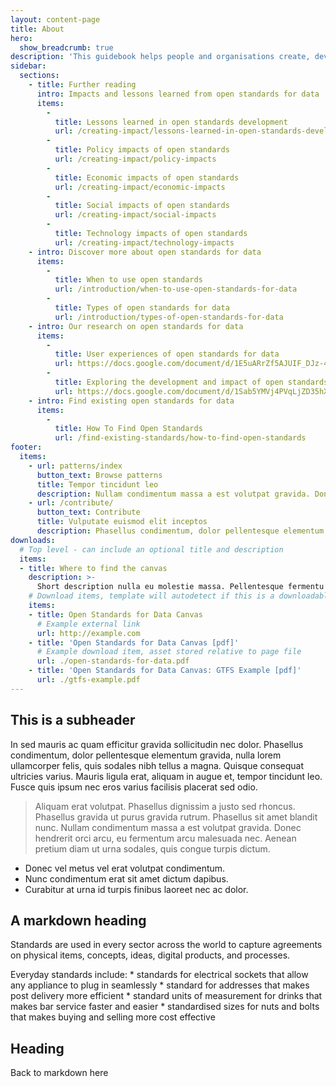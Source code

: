 ```yaml
---
layout: content-page
title: About
hero:
  show_breadcrumb: true
description: 'This guidebook helps people and organisations create, develop and adopt open standards for data. It supports a variety of users, including policy leads, domain experts and technologists.'
sidebar:
  sections:
    - title: Further reading
      intro: Impacts and lessons learned from open standards for data
      items:
        -          
          title: Lessons learned in open standards development
          url: /creating-impact/lessons-learned-in-open-standards-development
        -          
          title: Policy impacts of open standards
          url: /creating-impact/policy-impacts
        -          
          title: Economic impacts of open standards
          url: /creating-impact/economic-impacts
        -          
          title: Social impacts of open standards
          url: /creating-impact/social-impacts
        -          
          title: Technology impacts of open standards
          url: /creating-impact/technology-impacts
    - intro: Discover more about open standards for data
      items:
        -          
          title: When to use open standards
          url: /introduction/when-to-use-open-standards-for-data
        -          
          title: Types of open standards for data
          url: /introduction/types-of-open-standards-for-data
    - intro: Our research on open standards for data
      items:
        -          
          title: User experiences of open standards for data
          url: https://docs.google.com/document/d/1E5uARrZf5AJUIF_DJz-42_793EY_Dwk7n7B3bMn3x5A/edit?usp=sharing
        -          
          title: Exploring the development and impact of open standards for data
          url: https://docs.google.com/document/d/1Sab5YMVj4PVqLjZD35hX8FTnMeeP6gLGG0xszuRMIaM/edit?usp=sharing
    - intro: Find existing open standards for data
      items:
        -          
          title: How To Find Open Standards
          url: /find-existing-standards/how-to-find-open-standards
footer:
  items:
    - url: patterns/index
      button_text: Browse patterns
      title: Tempor tincidunt leo
      description: Nullam condimentum massa a est volutpat gravida. Donec hendrerit orci arcu, eu fermentum arcu malesuada nec.
    - url: /contribute/
      button_text: Contribute
      title: Vulputate euismod elit inceptos
      description: Phasellus condimentum, dolor pellentesque elementum gravida, nulla lorem ullamcorper felis, quis sodales nibh tellus a magna.
downloads:
  # Top level - can include an optional title and description
  items:
  - title: Where to find the canvas
    description: >-
      Short description nulla eu molestie massa. Pellentesque fermentu lorem ipsum dolor sit amet consectetuer adipicising elit
    # Download items, template will autodetect if this is a downloadable item or external link
    items:
    - title: Open Standards for Data Canvas
      # Example external link
      url: http://example.com
    - title: 'Open Standards for Data Canvas [pdf]'
      # Example download item, asset stored relative to page file
      url: ./open-standards-for-data.pdf
    - title: 'Open Standards for Data Canvas: GTFS Example [pdf]'
      url: ./gtfs-example.pdf
---
```


## This is a subheader

In sed mauris ac quam efficitur gravida sollicitudin nec dolor. Phasellus condimentum, dolor pellentesque elementum gravida, nulla lorem ullamcorper felis, quis sodales nibh tellus a magna. Quisque consequat ultricies varius. Mauris ligula erat, aliquam in augue et, tempor tincidunt leo. Fusce quis ipsum nec eros varius facilisis placerat sed odio.

> Aliquam erat volutpat. Phasellus dignissim a justo sed rhoncus. Phasellus gravida ut purus gravida rutrum. Phasellus sit amet blandit nunc. Nullam condimentum massa a est volutpat gravida. Donec hendrerit orci arcu, eu fermentum arcu malesuada nec. Aenean pretium diam ut urna sodales, quis congue turpis dictum. 

* Donec vel metus vel erat volutpat condimentum.
* Nunc condimentum erat sit amet dictum dapibus.
* Curabitur at urna id turpis finibus laoreet nec ac dolor.


## A markdown heading

Standards are used in every sector across the world to capture agreements on physical items, concepts, ideas, digital products, and processes.


<div class="callout" markdown="1">
Everyday standards include:
* standards for electrical sockets that allow any appliance to plug in seamlessly
* standard for addresses that makes post delivery more efficient
* standard units of measurement for drinks that makes bar service faster and easier
* standardised sizes for nuts and bolts that makes buying and selling more cost effective
</div>


## Heading

Back to markdown here